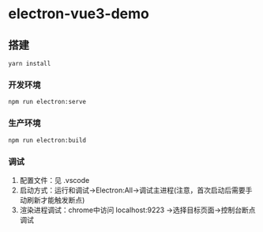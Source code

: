 # electron-vue3-demo

## 搭建
```
yarn install
```

### 开发环境
```
npm run electron:serve
```

### 生产环境
```
npm run electron:build
```

### 调试
1. 配置文件：见 .vscode
2. 启动方式：运行和调试->Electron:All->调试主进程(注意，首次启动后需要手动刷新才能触发断点)
3. 渲染进程调试：chrome中访问 localhost:9223 ->选择目标页面->控制台断点调试

<!-- ### Customize configuration
See [Configuration Reference](https://cli.vuejs.org/config/). -->
